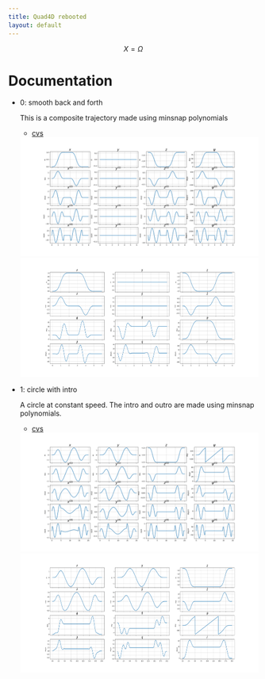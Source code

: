 ```yaml
---
title: Quad4D rebooted
layout: default
---
```


<script src="https://cdn.mathjax.org/mathjax/latest/MathJax.js?config=TeX-AMS-MML_HTMLorMML" type="text/javascript"></script>

$$
X = \Omega
$$

# Documentation


* 0: smooth back and forth

	This is a composite trajectory made using minsnap polynomials

  * [cvs](https://github.com/poine/quad4d_rebooted/blob/main/outputs/000_back_and_forth.csv)

  <img src="https://github.com/poine/quad4d_rebooted/blob/main/outputs/000_back_and_forth_flat_out.png?raw=true" width="800" height="240" title="flat output">
  <img src="https://github.com/poine/quad4d_rebooted/blob/main/outputs/000_back_and_forth_state.png?raw=true" width="800" height="240" title="state">


* 1: circle with intro

  A circle at constant speed. The intro and outro are made using minsnap polynomials.
  
  * [cvs](https://github.com/poine/quad4d_rebooted/blob/main/outputs/001_circle_with_intro_slow.csv)
  
  <img src="https://github.com/poine/quad4d_rebooted/blob/main/outputs/001_circle_with_intro_slow_flat_out.png?raw=true" width="800" height="240" title="flat output">
  <img src="https://github.com/poine/quad4d_rebooted/blob/main/outputs/001_circle_with_intro_slow_state.png?raw=true" width="800" height="240" title="state">
